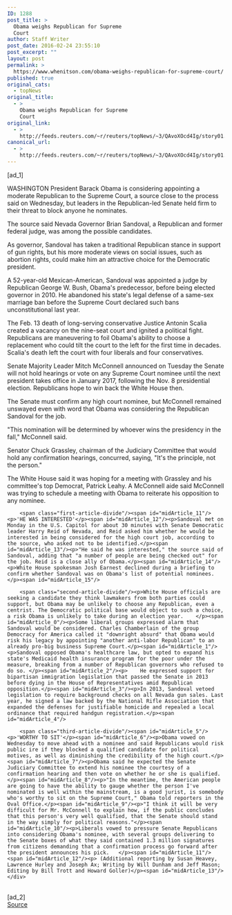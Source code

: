 ```yaml
---
ID: 1288
post_title: >
  Obama weighs Republican for Supreme
  Court
author: Staff Writer
post_date: 2016-02-24 23:55:10
post_excerpt: ""
layout: post
permalink: >
  https://www.whenitson.com/obama-weighs-republican-for-supreme-court/
published: true
original_cats:
  - topNews
original_title:
  - >
    Obama weighs Republican for Supreme
    Court
original_link:
  - >
    http://feeds.reuters.com/~r/reuters/topNews/~3/QAvoXOcd4Ig/story01.htm
canonical_url:
  - >
    http://feeds.reuters.com/~r/reuters/topNews/~3/QAvoXOcd4Ig/story01.htm
---
```

 [ad_1]
<br><div id="articleText">
<span id="midArticle_start"/>

<span id="midArticle_0"/><span class="focusParagraph" readability="6"><p><span class="articleLocation">WASHINGTON</span> President Barack Obama is considering appointing a moderate Republican to the Supreme Court, a source close to the process said on Wednesday, but leaders in the Republican-led Senate held firm to their threat to block anyone he nominates.</p></span><span id="midArticle_1"/><p>The source said Nevada Governor Brian Sandoval, a Republican and former federal judge, was among the possible candidates. </p><span id="midArticle_2"/><p>As governor, Sandoval has taken a traditional Republican stance in support of gun rights, but his more moderate views on social issues, such as abortion rights, could make him an attractive choice for the Democratic president.</p><span id="midArticle_3"/><p>A 52-year-old Mexican-American, Sandoval was appointed a judge by Republican George W. Bush, Obama's predecessor, before being elected governor in 2010. He abandoned his state's legal defense of a same-sex marriage ban before the Supreme Court declared such bans unconstitutional last year.</p><span id="midArticle_4"/><p>The Feb. 13 death of long-serving conservative Justice Antonin Scalia created a vacancy on the nine-seat court and ignited a political fight. Republicans are maneuvering to foil Obama's ability to choose a replacement who could tilt the court to the left for the first time in decades. Scalia's death left the court with four liberals and four conservatives.</p><span id="midArticle_5"/><p>Senate Majority Leader Mitch McConnell announced on Tuesday the Senate will not hold hearings or vote on any Supreme Court nominee until the next president takes office in January 2017, following the Nov. 8 presidential election. Republicans hope to win back the White House then.</p><span id="midArticle_6"/><p>The Senate must confirm any high court nominee, but McConnell remained unswayed even with word that Obama was considering the Republican Sandoval for the job.</p><span id="midArticle_7"/><p>"This nomination will be determined by whoever wins the presidency in the fall," McConnell said.</p><span id="midArticle_8"/><p>Senator Chuck Grassley, chairman of the Judiciary Committee that would hold any confirmation hearings, concurred, saying, "It's the principle, not the person."</p><span id="midArticle_9"/><p>The White House said it was hoping for a meeting with Grassley and his committee's top Democrat, Patrick Leahy. A McConnell aide said McConnell was trying to schedule a meeting with Obama to reiterate his opposition to any nominee.</p><span id="midArticle_10"/>
        
        <span class="first-article-divide"/><span id="midArticle_11"/><p>'HE WAS INTERESTED'</p><span id="midArticle_12"/><p>Sandoval met on Monday in the U.S. Capitol for about 30 minutes with Senate Democratic leader Harry Reid of Nevada, and Reid asked him whether he would be interested in being considered for the high court job, according to the source, who asked not to be identified.</p><span id="midArticle_13"/><p>"He said he was interested," the source said of Sandoval, adding that "a number of people are being checked out" for the job. Reid is a close ally of Obama.</p><span id="midArticle_14"/><p>White House spokesman Josh Earnest declined during a briefing to confirm whether Sandoval was on Obama's list of potential nominees.</p><span id="midArticle_15"/>
        
        <span class="second-article-divide"/><p>White House officials are seeking a candidate they think lawmakers from both parties could support, but Obama may be unlikely to choose any Republican, even a centrist. The Democratic political base would object to such a choice, a risk Obama is unlikely to take during an election year.    </p><span id="midArticle_0"/><p>Some liberal groups expressed alarm that Sandoval would be considered. Charles Chamberlain of the group Democracy for America called it "downright absurd" that Obama would risk his legacy by appointing "another anti-labor Republican" to an already pro-big business Supreme Court.</p><span id="midArticle_1"/><p>Sandoval opposed Obama's healthcare law, but opted to expand his state's Medicaid health insurance program for the poor under the measure, breaking from a number of Republican governors who refused to do so. </p><span id="midArticle_2"/><p>    He expressed support for bipartisan immigration legislation that passed the Senate in 2013 before dying in the House of Representatives amid Republican opposition.</p><span id="midArticle_3"/><p>In 2013, Sandoval vetoed legislation to require background checks on all Nevada gun sales. Last year, he signed a law backed by the National Rifle Association that expanded the defenses for justifiable homicide and repealed a local ordinance that required handgun registration.</p><span id="midArticle_4"/>
        
        <span class="third-article-divide"/><span id="midArticle_5"/><p>'WORTHY TO SIT'</p><span id="midArticle_6"/><p>Obama vowed on Wednesday to move ahead with a nominee and said Republicans would risk public ire if they blocked a qualified candidate for political motives, as well as diminishing the credibility of the high court.</p><span id="midArticle_7"/><p>Obama said he expected the Senate Judiciary Committee to extend his nominee the courtesy of a confirmation hearing and then vote on whether he or she is qualified.</p><span id="midArticle_8"/><p>"In the meantime, the American people are going to have the ability to gauge whether the person I've nominated is well within the mainstream, is a good jurist, is somebody who's worthy to sit on the Supreme Court," Obama told reporters in the Oval Office.</p><span id="midArticle_9"/><p>"I think it will be very difficult for Mr. McConnell to explain how, if the public concludes that this person's very well qualified, that the Senate should stand in the way simply for political reasons."</p><span id="midArticle_10"/><p>Liberals vowed to pressure Senate Republicans into considering Obama's nominee, with several groups delivering to the Senate boxes of what they said contained 1.3 million signatures from citizens demanding that a confirmation process go forward after the president announces his pick.   </p><span id="midArticle_11"/><span id="midArticle_12"/><p> (Additional reporting by Susan Heavey, Lawrence Hurley and Joseph Ax; Writing by Will Dunham and Jeff Mason; Editing by Bill Trott and Howard Goller)</p><span id="midArticle_13"/></div>
<br>[ad_2]
<br><a href="http://feeds.reuters.com/~r/reuters/topNews/~3/QAvoXOcd4Ig/story01.htm">Source </a>